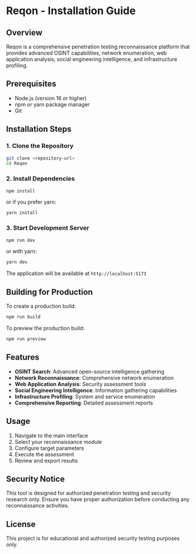 # Reqon - Installation Guide

## Overview

Reqon is a comprehensive penetration testing reconnaissance platform that provides advanced OSINT capabilities, network enumeration, web application analysis, social engineering intelligence, and infrastructure profiling.

## Prerequisites

- Node.js (version 16 or higher)
- npm or yarn package manager
- Git

## Installation Steps

### 1. Clone the Repository

```bash
git clone <repository-url>
cd Reqon
```

### 2. Install Dependencies

```bash
npm install
```

or if you prefer yarn:

```bash
yarn install
```

### 3. Start Development Server

```bash
npm run dev
```

or with yarn:

```bash
yarn dev
```

The application will be available at `http://localhost:5173`

## Building for Production

To create a production build:

```bash
npm run build
```

To preview the production build:

```bash
npm run preview
```

## Features

- **OSINT Search**: Advanced open-source intelligence gathering
- **Network Reconnaissance**: Comprehensive network enumeration
- **Web Application Analysis**: Security assessment tools
- **Social Engineering Intelligence**: Information gathering capabilities
- **Infrastructure Profiling**: System and service enumeration
- **Comprehensive Reporting**: Detailed assessment reports

## Usage

1. Navigate to the main interface
2. Select your reconnaissance module
3. Configure target parameters
4. Execute the assessment
5. Review and export results

## Security Notice

This tool is designed for authorized penetration testing and security research only. Ensure you have proper authorization before conducting any reconnaissance activities.

## License

This project is for educational and authorized security testing purposes only.
